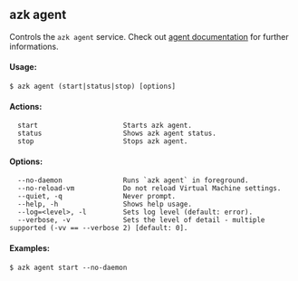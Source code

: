 ## azk agent

Controls the `azk agent` service. Check out [agent documentation](../../agent/README.md) for further informations.

#### Usage:

    $ azk agent (start|status|stop) [options]

#### Actions:

```
  start                     Starts azk agent.
  status                    Shows azk agent status.
  stop                      Stops azk agent.
```

#### Options:

```
  --no-daemon               Runs `azk agent` in foreground.
  --no-reload-vm            Do not reload Virtual Machine settings.
  --quiet, -q               Never prompt.
  --help, -h                Shows help usage.
  --log=<level>, -l         Sets log level (default: error).
  --verbose, -v             Sets the level of detail - multiple supported (-vv == --verbose 2) [default: 0].
```

#### Examples:

    $ azk agent start --no-daemon
